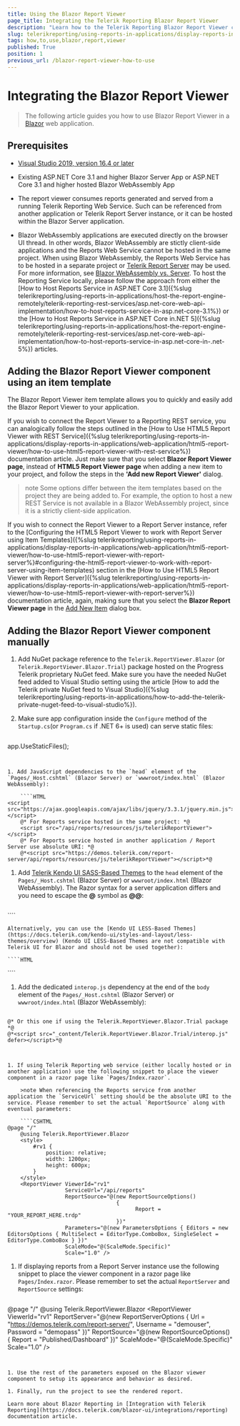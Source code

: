 ```yaml
---
title: Using the Blazor Report Viewer
page_title: Integrating the Telerik Reporting Blazor Report Viewer 
description: "Learn how to the Telerik Reporting Blazor Report Viewer can integrated into a Blazor Server or Blazor WebAssembly application."
slug: telerikreporting/using-reports-in-applications/display-reports-in-applications/web-application/blazor-report-viewer/how-to-use-blazor-report-viewer
tags: how,to,use,blazor,report,viewer
published: True
position: 1
previous_url: /blazor-report-viewer-how-to-use
---
```


# Integrating the Blazor Report Viewer

> The following article guides you how to use Blazor Report Viewer in a [Blazor](https://dotnet.microsoft.com/apps/aspnet/web-apps/blazor) web application.


## Prerequisites

* [Visual Studio 2019, version 16.4 or later](https://visualstudio.microsoft.com/vs/)

* Existing ASP.NET Core 3.1 and higher Blazor Server App or ASP.NET Core 3.1 and higher hosted Blazor WebAssembly App

* The report viewer consumes reports generated and served from a running Telerik Reporting Web Service. Such can be referenced from another application or Telerik Report Server instance, or it can be hosted within the Blazor Server application.

* Blazor WebAssembly applications are executed directly on the browser UI thread. In other words, Blazor WebAssembly are stictly client-side applications and the Reports Web Service cannot be hosted in the same project. When using Blazor WebAssembly, the Reports Web Service has to be hosted in a separate project or [Telerik Report Server](https://www.telerik.com/report-server) may be used. For more information, see [Blazor WebAssembly vs. Server](https://www.telerik.com/faqs/blazor-ui/what-is-the-difference-between-blazor-webassembly-vs-server). To host the Reporting Service locally, please follow the approach from either the [How to Host Reports Service in ASP.NET Core 3.1]({%slug telerikreporting/using-reports-in-applications/host-the-report-engine-remotely/telerik-reporting-rest-services/asp.net-core-web-api-implementation/how-to-host-reports-service-in-asp.net-core-3.1%}) or the [How to Host Reports Service in ASP.NET Core in.NET 5]({%slug telerikreporting/using-reports-in-applications/host-the-report-engine-remotely/telerik-reporting-rest-services/asp.net-core-web-api-implementation/how-to-host-reports-service-in-asp.net-core-in-.net-5%}) articles.

## Adding the Blazor Report Viewer component using an item template

The Blazor Report Viewer item template allows you to quickly and easily add the Blazor Report Viewer to your application.

If you wish to connect the Report Viewer to a Reporting REST service, you can analogically follow the steps outlined in the [How to Use HTML5 Report Viewer with REST Service]({%slug telerikreporting/using-reports-in-applications/display-reports-in-applications/web-application/html5-report-viewer/how-to-use-html5-report-viewer-with-rest-service%}) documentation article.
Just make sure that you select __Blazor Report Viewer page__, instead of __HTML5 Report Viewer page__ when adding a new item to your project, and follow the steps in the __'Add new Report Viewer'__ dialog.

>note Some options differ between the item templates based on the project they are being added to. For example, the option to host a new REST Service is not available in a Blazor WebAssembly project, since it is a strictly client-side application.

If you wish to connect the Report Viewer to a Report Server instance, refer to the [Configuring the HTML5 Report Viewer to work with Report Server using Item Templates]({%slug telerikreporting/using-reports-in-applications/display-reports-in-applications/web-application/html5-report-viewer/how-to-use-html5-report-viewer-with-report-server%}#configuring-the-html5-report-viewer-to-work-with-report-server-using-item-templates) section in the [How to Use HTML5 Report Viewer with Report Server]({%slug telerikreporting/using-reports-in-applications/display-reports-in-applications/web-application/html5-report-viewer/how-to-use-html5-report-viewer-with-report-server%}) documentation article, again, making sure that you select the __Blazor Report Viewer page__ in the [Add New Item](https://learn.microsoft.com/en-us/previous-versions/visualstudio/visual-studio-2010/w0572c5b(v=vs.100)) dialog box.

## Adding the Blazor Report Viewer component manually

1. Add NuGet package reference to the `Telerik.ReportViewer.Blazor` (or `Telerik.ReportViewer.Blazor.Trial`) package hosted on the Progress Telerik proprietary NuGet feed. Make sure you have the needed NuGet feed added to Visual Studio setting using the article [How to add the Telerik private NuGet feed to Visual Studio]({%slug telerikreporting/using-reports-in-applications/how-to-add-the-telerik-private-nuget-feed-to-visual-studio%}).

1. Make sure app configuration inside the `Configure` method of the `Startup.cs`(or `Program.cs` if .NET 6+ is used) can serve static files:

	````CSharp
app.UseStaticFiles();
````


1. Add JavaScript dependencies to the `head` element of the `Pages/_Host.cshtml` (Blazor Server) or `wwwroot/index.html` (Blazor WebAssembly): 

	````HTML
<script src="https://ajax.googleapis.com/ajax/libs/jquery/3.3.1/jquery.min.js"></script>
	@* For Reports service hosted in the same project: *@
	<script src="/api/reports/resources/js/telerikReportViewer"></script>
	@* For Reports service hosted in another application / Report Server use absolute URI: *@
	@*<script src="https://demos.telerik.com/report-server/api/reports/resources/js/telerikReportViewer"></script>*@
````


1. Add [Telerik Kendo UI SASS-Based Themes](https://docs.telerik.com/kendo-ui/styles-and-layout/sass-themes/overview) to the `head` element of the `Pages/_Host.cshtml` (Blazor Server) or `wwwroot/index.html` (Blazor WebAssembly). The Razor syntax for a server application differs and you need to escape the __@__ symbol as __@@__:

	````HTML
<link rel="stylesheet" href="https://kendo.cdn.telerik.com/{{kendosubsetversion}}/styles/kendo.default-main.min.css" />
````

	Alternatively, you can use the [Kendo UI LESS-Based Themes](https://docs.telerik.com/kendo-ui/styles-and-layout/less-themes/overview) (Kendo UI LESS-Based Themes are not compatible with Telerik UI for Blazor and should not be used together):

	````HTML
<link href="https://kendo.cdn.telerik.com/{{kendosubsetversion}}/styles/kendo.common.min.css" rel="stylesheet" />
	<link href="https://kendo.cdn.telerik.com/{{kendosubsetversion}}/styles/kendo.blueopal.min.css" rel="stylesheet" />
````


1. Add the dedicated `interop.js` dependency at the end of the `body` element of the `Pages/_Host.cshtml` (Blazor Server) or `wwwroot/index.html` (Blazor WebAssembly):

	````HTML
<script src="_content/Telerik.ReportViewer.Blazor/interop.js" defer></script>
	@* Or this one if using the Telerik.ReportViewer.Blazor.Trial package *@
	@*<script src="_content/Telerik.ReportViewer.Blazor.Trial/interop.js" defer></script>*@
````


1. If using Telerik Reporting web service (either locally hosted or in another application) use the following snippet to place the viewer component in a razor page like `Pages/Index.razor`.

	>note When referencing the Reports service from another application the `ServiceUrl` setting should be the absolute URI to the service. Please remember to set the actual `ReportSource` along with eventual parameters:

	````CSHTML
@page "/"
	@using Telerik.ReportViewer.Blazor
	<style>
		#rv1 {
			position: relative;
			width: 1200px;
			height: 600px;
		}
	</style>
	<ReportViewer ViewerId="rv1"
				  ServiceUrl="/api/reports"
				  ReportSource="@(new ReportSourceOptions()
								  {
										Report = "YOUR_REPORT_HERE.trdp"
								  })"
				  Parameters="@(new ParametersOptions { Editors = new EditorsOptions { MultiSelect = EditorType.ComboBox, SingleSelect = EditorType.ComboBox } })"
				  ScaleMode="@(ScaleMode.Specific)"
				  Scale="1.0" />
````


1. If displaying reports from a Report Server instance use the following snippet to place the viewer component in a razor page like `Pages/Index.razor`. Please remember to set the actual `ReportServer` and `ReportSource` settings:

	````CSHTML
@page "/"
	@using Telerik.ReportViewer.Blazor
	<style>
		#rv1 {
			position: relative;
			width: 1200px;
			height: 600px;
		}
	</style>
	<ReportViewer ViewerId="rv1"
				  ReportServer="@(new ReportServerOptions {  Url = "https://demos.telerik.com/report-server/", Username = "demouser", Password = "demopass" })"
				  ReportSource="@(new ReportSourceOptions()
								  {
										Report = "Published/Dashboard"
								  })"
				  ScaleMode="@(ScaleMode.Specific)"
				  Scale="1.0" />
````


1. Use the rest of the parameters exposed on the Blazor viewer component to setup its appearance and behavior as desired.

1. Finally, run the project to see the rendered report.

Learn more about Blazor Reporting in [Integration with Telerik Reporting](https://docs.telerik.com/blazor-ui/integrations/reporting) documentation article.
